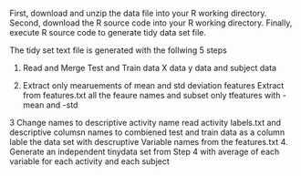 First, download and unzip the data file into your R working directory.
Second, download the R source code into your R working directory.
Finally, execute R source code to generate tidy data set file.

The tidy set text file is generated with the follwing 5 steps
1. Read and Merge Test and Train data
X data y data and subject data

2. Extract only mearuements of mean and std deviation features
Extract from features.txt all the feaure names and subset only tfeatures with -mean and -std 	

3 Change names to descriptive activity name
read activity labels.txt and descriptive columsn names to combiened test and train data as a column
lable the data set with descruptive Variable names from the features.txt
4. Generate an independent tinydata set from Step 4 with average of each variable for each activity
 and each subject